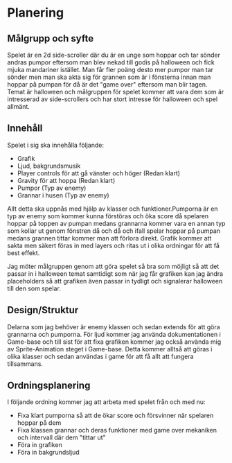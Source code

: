 # Planering

## Målgrupp och syfte
Spelet är en 2d side-scroller där du är en unge som hoppar och tar sönder andras pumpor eftersom man blev nekad till godis på halloween och fick mjuka mandariner istället. Man får fler poäng desto mer pumpor man tar sönder men man ska akta sig för grannen som är i fönsterna innan man hoppar på pumpan för då är det "game over" eftersom man blir tagen. Temat är halloween och målgruppen för spelet kommer att vara dem som är intresserad av side-scrollers och har stort intresse för halloween och spel allmänt.

## Innehåll
Spelet i sig ska innehålla följande:

* Grafik
* Ljud, bakgrundsmusik
* Player controls för att gå vänster och höger (Redan klart) 
* Gravity för att hoppa (Redan klart)
* Pumpor (Typ av enemy)
* Grannar i husen (Typ av enemy)

Allt detta ska uppnås med hjälp av klasser och funktioner.Pumporna är en typ av enemy som kommer kunna förstöras och öka score då spelaren hoppar på toppen av pumpan medans grannarna kommer vara en annan typ som kollar ut genom fönstren då och då och ifall spelar hoppar på pumpan medans grannen tittar kommer man att förlora direkt. Grafik kommer att sakta men säkert föras in med layers och ritas ut i olika ordningar för att få best effekt.

Jag möter målgruppen genom att göra spelet så bra som möjligt så att det passar in i halloween temat samtidigt som när jag får grafiken kan jag ändra placeholders så att grafiken även passar in tydligt och signalerar halloween till den som spelar.

## Design/Struktur
Delarna som jag behöver är enemy klassen och sedan extends för att göra grannarna och pumporna. För ljud kommer jag använda dokumentationen i Game-base och till sist för att fixa grafiken kommer jag också använda mig av Sprite-Animation steget i Game-base. Detta kommer alltså att göras i olika klasser och sedan användas i game för att få allt att fungera tillsammans. 

## Ordningsplanering

I följande ordning kommer jag att arbeta med spelet från och med nu:

* Fixa klart pumporna så att de ökar score och försvinner när spelaren hoppar på dem
* Fixa klassen grannar och deras funktioner med game over mekaniken och intervall där dem "tittar ut"
* Föra in grafiken
* Föra in bakgrundsljud


